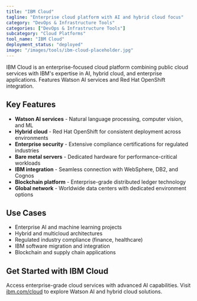 ```yaml
---
title: "IBM Cloud"
tagline: "Enterprise cloud platform with AI and hybrid cloud focus"
category: "DevOps & Infrastructure Tools"
categories: ["DevOps & Infrastructure Tools"]
subcategory: "Cloud Platforms"
tool_name: "IBM Cloud"
deployment_status: "deployed"
image: "/images/tools/ibm-cloud-placeholder.jpg"
---
```

IBM Cloud is an enterprise-focused cloud platform combining public cloud services with IBM's expertise in AI, hybrid cloud, and enterprise applications. Features Watson AI services and Red Hat OpenShift integration.

## Key Features

- **Watson AI services** - Natural language processing, computer vision, and ML
- **Hybrid cloud** - Red Hat OpenShift for consistent deployment across environments
- **Enterprise security** - Extensive compliance certifications for regulated industries
- **Bare metal servers** - Dedicated hardware for performance-critical workloads
- **IBM integration** - Seamless connection with WebSphere, DB2, and Cognos
- **Blockchain platform** - Enterprise-grade distributed ledger technology
- **Global network** - Worldwide data centers with dedicated environment options

## Use Cases

- Enterprise AI and machine learning projects
- Hybrid and multicloud architectures
- Regulated industry compliance (finance, healthcare)
- IBM software migration and integration
- Blockchain and supply chain applications

## Get Started with IBM Cloud

Access enterprise-grade cloud services with advanced AI capabilities. Visit [ibm.com/cloud](https://www.ibm.com/cloud) to explore Watson AI and hybrid cloud solutions.
